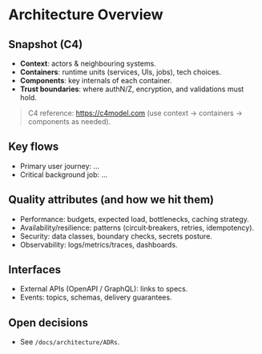 # Architecture Overview

## Snapshot (C4)
- **Context**: actors & neighbouring systems.
- **Containers**: runtime units (services, UIs, jobs), tech choices.
- **Components**: key internals of each container.
- **Trust boundaries**: where authN/Z, encryption, and validations must hold.

> C4 reference: https://c4model.com (use context → containers → components as needed).

## Key flows
- Primary user journey: …
- Critical background job: …

## Quality attributes (and how we hit them)
- Performance: budgets, expected load, bottlenecks, caching strategy.
- Availability/resilience: patterns (circuit‑breakers, retries, idempotency).
- Security: data classes, boundary checks, secrets posture.
- Observability: logs/metrics/traces, dashboards.

## Interfaces
- External APIs (OpenAPI / GraphQL): links to specs.
- Events: topics, schemas, delivery guarantees.

## Open decisions
- See `/docs/architecture/ADRs`.
